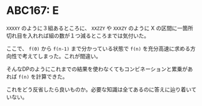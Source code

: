 # ABC167: E

`XXXXY` のように３組あるところに、 `XXZZY` や `XXXZY` のように X の区間に一箇所切れ目を入れれば組の数が１つ減るところまでは気付いた。

ここで、 `f(0)` から `f(n-1)` まで分かっている状態で `f(n)` を充分高速に求める方向性で考えてしまった。これが間違い。

そんなDPのようにこれまでの結果を使わなくてもコンビネーションと累乗があれば `f(n)` を計算できた。

これをどう反省したら良いものか。必要な知識は全てあるのに答えに辿り着いていない。
